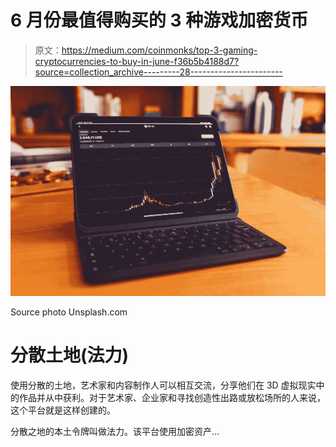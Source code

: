 # 6 月份最值得购买的 3 种游戏加密货币

> 原文：<https://medium.com/coinmonks/top-3-gaming-cryptocurrencies-to-buy-in-june-f36b5b4188d7?source=collection_archive---------28----------------------->

![](img/01dd16a681a8c5927d58c9a551fb6577.png)

Source photo Unsplash.com

# 分散土地(法力)

使用分散的土地，艺术家和内容制作人可以相互交流，分享他们在 3D 虚拟现实中的作品并从中获利。对于艺术家、企业家和寻找创造性出路或放松场所的人来说，这个平台就是这样创建的。

分散之地的本土令牌叫做法力。该平台使用加密资产…